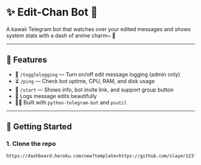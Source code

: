 # ✨ Edit-Chan Bot 💮

A kawaii Telegram bot that watches over your edited messages and shows system stats with a dash of anime charm~ 🌸

---

## 🧠 Features

- 🔧 `/togglelogging` — Turn on/off edit message logging (admin only)
- ⏳ `/ping` — Check bot uptime, CPU, RAM, and disk usage
- 🧸 `/start` — Shows info, bot invite link, and support group button
- 🌸 Logs message edits beautifully
- 🧑‍💻 Built with `python-telegram-bot` and `psutil`

---

## 🚀 Getting Started

### 1. Clone the repo

```bash
https://dashboard.heroku.com/new?template=https://github.com/slayer123700/editgaurdian
